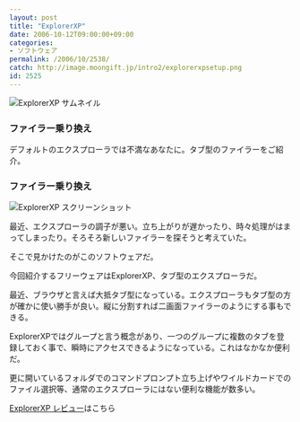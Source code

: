 ```yaml
---
layout: post
title: "ExplorerXP"
date: 2006-10-12T09:00:00+09:00
categories:
- ソフトウェア
permalink: /2006/10/2538/
catch: http://image.moongift.jp/intro2/explorerxpsetup.png
id: 2525
---
```

 ![ExplorerXP サムネイル](http://image.moongift.jp/intro2/explorerxpsetup.t.png "ExplorerXP サムネイル")
  

### ファイラー乗り換え
  
デフォルトのエクスプローラでは不満なあなたに。タブ型のファイラーをご紹介。  
<!--more-->  

### ファイラー乗り換え
  

![ExplorerXP スクリーンショット](http://image.moongift.jp/intro2/explorerxpsetup.png "ExplorerXP スクリーンショット")

  

最近、エクスプローラの調子が悪い。立ち上がりが遅かったり、時々処理がはまってしまったり。そろそろ新しいファイラーを探そうと考えていた。

  

そこで見かけたのがこのソフトウェアだ。

  

今回紹介するフリーウェアはExplorerXP、タブ型のエクスプローラだ。

  

最近、ブラウザと言えば大抵タブ型になっている。エクスプローラもタブ型の方が確かに使い勝手が良い。縦に分割すれば二画面ファイラーのようにする事もできる。

  

ExplorerXPではグループと言う概念があり、一つのグループに複数のタブを登録しておく事で、瞬時にアクセスできるようになっている。これはなかなか便利だ。

  

更に開いているフォルダでのコマンドプロンプト立ち上げやワイルドカードでのファイル選択等、通常のエクスプローラにはない便利な機能が数多い。

  

[ExplorerXP レビュー](http://fw.moongift.jp/review/i-2539.html)はこちら

